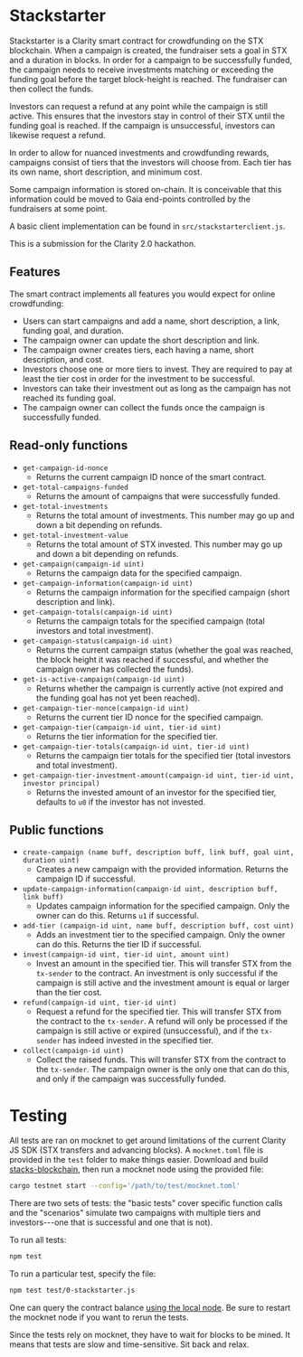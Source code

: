 # Stackstarter

Stackstarter is a Clarity smart contract for crowdfunding on the STX blockchain. When a campaign is created, the fundraiser sets a goal in STX and a duration in blocks. In order for a campaign to be successfully funded, the campaign needs to receive investments matching or exceeding the funding goal before the target block-height is reached. The fundraiser can then collect the funds.

Investors can request a refund at any point while the campaign is still active. This ensures that the investors stay in control of their STX until the funding goal is reached. If the campaign is unsuccessful, investors can likewise request a refund.

In order to allow for nuanced investments and crowdfunding rewards, campaigns consist of tiers that the investors will choose from. Each tier has its own name, short description, and minimum cost.

Some campaign information is stored on-chain. It is conceivable that this information could be moved to Gaia end-points controlled by the fundraisers at some point. 

A basic client implementation can be found in `src/stackstarterclient.js`.

This is a submission for the Clarity 2.0 hackathon.

## Features

The smart contract implements all features you would expect for online crowdfunding:

- Users can start campaigns and add a name, short description, a link, funding goal, and duration.
- The campaign owner can update the short description and link.
- The campaign owner creates tiers, each having a name, short description, and cost.
- Investors choose one or more tiers to invest. They are required to pay at least the tier cost in order for the investment to be successful.
- Investors can take their investment out as long as the campaign has not reached its funding goal.
- The campaign owner can collect the funds once the campaign is successfully funded. 

## Read-only functions

- `get-campaign-id-nonce`
  - Returns the current campaign ID nonce of the smart contract.
- `get-total-campaigns-funded`
  - Returns the amount of campaigns that were successfully funded.
- `get-total-investments`
  - Returns the total amount of investments. This number may go up and down a bit depending on refunds.
- `get-total-investment-value`
  - Returns the total amount of STX invested. This number may go up and down a bit depending on refunds.
- `get-campaign(campaign-id uint)`
  - Returns the campaign data for the specified campaign.
- `get-campaign-information(campaign-id uint)`
  - Returns the campaign information for the specified campaign (short description and link).
- `get-campaign-totals(campaign-id uint)`
  - Returns the campaign totals for the specified campaign (total investors and total investment).
- `get-campaign-status(campaign-id uint)`
  - Returns the current campaign status (whether the goal was reached, the block height it was reached if successful, and whether the campaign owner has collected the funds).
- `get-is-active-campaign(campaign-id uint)`
  - Returns whether the campaign is currently active (not expired and the funding goal has not yet been reached).
- `get-campaign-tier-nonce(campaign-id uint)`
  - Returns the current tier ID nonce for the specified campaign.
- `get-campaign-tier(campaign-id uint, tier-id uint)`
  - Returns the tier information for the specified tier.
- `get-campaign-tier-totals(campaign-id uint, tier-id uint)`
  - Returns the campaign tier totals for the specified tier (total investors and total investment).
- `get-campaign-tier-investment-amount(campaign-id uint, tier-id uint, investor principal)`
  - Returns the invested amount of an investor for the specified tier, defaults to `u0` if the investor has not invested.

## Public functions

- `create-campaign (name buff, description buff, link buff, goal uint, duration uint)`
  - Creates a new campaign with the provided information. Returns the campaign ID if successful.
- `update-campaign-information(campaign-id uint, description buff, link buff)`
  - Updates campaign information for the specified campaign. Only the owner can do this. Returns `u1` if successful.
- `add-tier (campaign-id uint, name buff, description buff, cost uint)`
  - Adds an investment tier to the specified campaign. Only the owner can do this. Returns the tier ID if successful.
- `invest(campaign-id uint, tier-id uint, amount uint)`
  - Invest an amount in the specified tier. This will transfer STX from the `tx-sender` to the contract. An investment is only successful if the campaign is still active and the investment amount is equal or larger than the tier cost.
- `refund(campaign-id uint, tier-id uint)`
  - Request a refund for the specified tier. This will transfer STX from the contract to the `tx-sender`. A refund will only be processed if the campaign is still active or expired (unsuccessful), and if the `tx-sender` has indeed invested in the specified tier.
- `collect(campaign-id uint)`
  - Collect the raised funds. This will transfer STX from the contract to the `tx-sender`. The campaign owner is the only one that can do this, and only if the campaign was successfully funded. 

# Testing

All tests are ran on mocknet to get around limitations of the current Clarity JS SDK (STX transfers and advancing blocks). A `mocknet.toml` file is provided in the `test` folder to make things easier. Download and build [stacks-blockchain](https://github.com/blockstack/stacks-blockchain), then run a mocknet node using the provided file:

```bash
cargo testnet start --config='/path/to/test/mocknet.toml'
```

There are two sets of tests: the "basic tests" cover specific function calls and the "scenarios" simulate two campaigns with multiple tiers and investors---one that is successful and one that is not).

To run all tests:

```bash
npm test
```

To run a particular test, specify the file:

```bash
npm test test/0-stackstarter.js
```

One can query the contract balance [using the local node](http://127.0.0.1:20443/v2/accounts/ST2ZRX0K27GW0SP3GJCEMHD95TQGJMKB7G9Y0X1MH.stackstarter?proof=0). Be sure to restart the mocknet node if you want to rerun the tests.

Since the tests rely on mocknet, they have to wait for blocks to be mined. It means that tests are slow and time-sensitive. Sit back and relax.